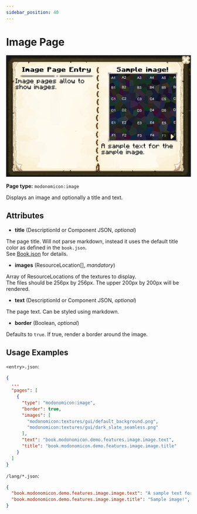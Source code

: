 ```yaml
---
sidebar_position: 40
---
```


# Image Page

![Image Page](/img/docs/basics/page-types/image-page.png)

**Page type:** `modonomicon:image`

Displays an image and optionally a title and text.

## Attributes

* **title** (DescriptionId or Component JSON, _optional_)

The page title. Will not parse markdown, instead it uses the default title color as defined in the `book.json`.   
See [Book.json](../structure/book) for details.

* **images** (ResourceLocation[], _mandatory_)

Array of ResourceLocations of the textures to display.   
The files should be 256px by 256px. The upper 200px by 200px will be rendered. 

* **text** (DescriptionId or Component JSON, _optional_)

The page text. Can be styled using markdown.

* **border** (Boolean, _optional_)

Defaults to `true`. If true, render a border around the image.

## Usage Examples

`<entry>.json`:

```json
{
  ...
  "pages": [
    {
      "type": "modonomicon:image",
      "border": true,
      "images": [
        "modonomicon:textures/gui/default_background.png",
        "modonomicon:textures/gui/dark_slate_seamless.png"
      ],
      "text": "book.modonomicon.demo.features.image.image.text",
      "title": "book.modonomicon.demo.features.image.image.title"
    }
  ]
}
```  

`/lang/*.json`:

```json
{
  "book.modonomicon.demo.features.image.image.text": "A sample text for the sample image.",
  "book.modonomicon.demo.features.image.image.title": "Sample image!",
}
```
